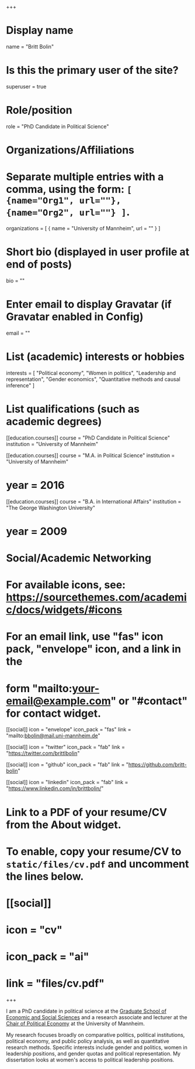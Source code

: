 +++
# Display name
name = "Britt Bolin"

# Is this the primary user of the site?
superuser = true

# Role/position
role = "PhD Candidate in Political Science"

# Organizations/Affiliations
#   Separate multiple entries with a comma, using the form: `[ {name="Org1", url=""}, {name="Org2", url=""} ]`.
organizations = [ { name = "University of Mannheim", url = "" } ]

# Short bio (displayed in user profile at end of posts)
bio = ""

# Enter email to display Gravatar (if Gravatar enabled in Config)
email = ""

# List (academic) interests or hobbies
interests = [
  "Political economy",
  "Women in politics",
  "Leadership and representation",
  "Gender economics",
  "Quantitative methods and causal inference"
]

# List qualifications (such as academic degrees)
[[education.courses]]
  course = "PhD Candidate in Political Science"
  institution = "University of Mannheim"

[[education.courses]]
  course = "M.A. in Political Science"
  institution = "University of Mannheim"
  # year = 2016

[[education.courses]]
  course = "B.A. in International Affairs"
  institution = "The George Washington University"
  # year = 2009

# Social/Academic Networking
# For available icons, see: https://sourcethemes.com/academic/docs/widgets/#icons
#   For an email link, use "fas" icon pack, "envelope" icon, and a link in the
#   form "mailto:your-email@example.com" or "#contact" for contact widget.

[[social]]
  icon = "envelope"
  icon_pack = "fas"
  link = "mailto:bbolin@mail.uni-mannheim.de"  
  
 [[social]]
 icon = "twitter"
 icon_pack = "fab"
 link = "https://twitter.com/brittlbolin"
 
 [[social]]
 icon = "github"
 icon_pack = "fab"
 link = "https://github.com/britt-bolin"
  
 [[social]]
 icon = "linkedin"
 icon_pack = "fab"
 link = "https://www.linkedin.com/in/brittbolin/"
 
 

# Link to a PDF of your resume/CV from the About widget.
# To enable, copy your resume/CV to `static/files/cv.pdf` and uncomment the lines below.
# [[social]]
#   icon = "cv"
#   icon_pack = "ai"
#   link = "files/cv.pdf"

+++

I am a PhD candidate in political science at the [Graduate School of Economic and Social Sciences](https://gess.uni-mannheim.de/) and a research associate and lecturer at the [Chair of Political Economy](http://polecon.sowi.uni-mannheim.de/) at the University of Mannheim. 

My research focuses broadly on comparative politics, political institutions, political economy, and public policy analysis, as well as quantitative research methods. Specific interests include gender and politics, women in leadership positions, and gender quotas and political representation. My dissertation looks at women's access to political leadership positions.

